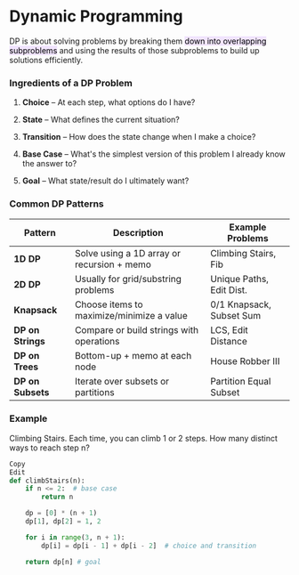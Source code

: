 # Dynamic Programming
DP is about solving problems by breaking them <mark style="background-color:#E5CCFF80">down into overlapping subproblems</mark> and using the results of those subproblems to build up solutions efficiently.

### Ingredients of a DP Problem
1. <b>Choice</b> – At each step, what options do I have?

2. <b>State</b> – What defines the current situation?

3. <b>Transition</b> – How does the state change when I make a choice?

4. <b>Base Case</b> – What's the simplest version of this problem I already know the answer to?

5. <b>Goal</b> – What state/result do I ultimately want?

### Common DP Patterns
| Pattern           | Description                                | Example Problems         |
| ----------------- | ------------------------------------------ | ------------------------ |
| **1D DP**         | Solve using a 1D array or recursion + memo | Climbing Stairs, Fib     |
| **2D DP**         | Usually for grid/substring problems        | Unique Paths, Edit Dist. |
| **Knapsack**      | Choose items to maximize/minimize a value  | 0/1 Knapsack, Subset Sum |
| **DP on Strings** | Compare or build strings with operations   | LCS, Edit Distance       |
| **DP on Trees**   | Bottom-up + memo at each node              | House Robber III         |
| **DP on Subsets** | Iterate over subsets or partitions         | Partition Equal Subset   |

### Example
Climbing Stairs. Each time, you can climb 1 or 2 steps. How many distinct ways to reach step n?

```python
Copy
Edit
def climbStairs(n):
    if n <= 2:  # base case
        return n

    dp = [0] * (n + 1)
    dp[1], dp[2] = 1, 2

    for i in range(3, n + 1):
        dp[i] = dp[i - 1] + dp[i - 2]  # choice and transition

    return dp[n] # goal
```